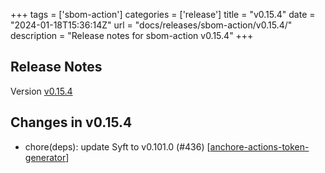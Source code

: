 +++
tags = ['sbom-action']
categories = ['release']
title = "v0.15.4"
date = "2024-01-18T15:36:14Z"
url = "docs/releases/sbom-action/v0.15.4/"
description = "Release notes for sbom-action v0.15.4"
+++

## Release Notes

Version [v0.15.4](https://github.com/anchore/sbom-action/releases/tag/v0.15.4)

## Changes in v0.15.4

- chore(deps): update Syft to v0.101.0 (#436) [[anchore-actions-token-generator](https://github.com/anchore-actions-token-generator)]
